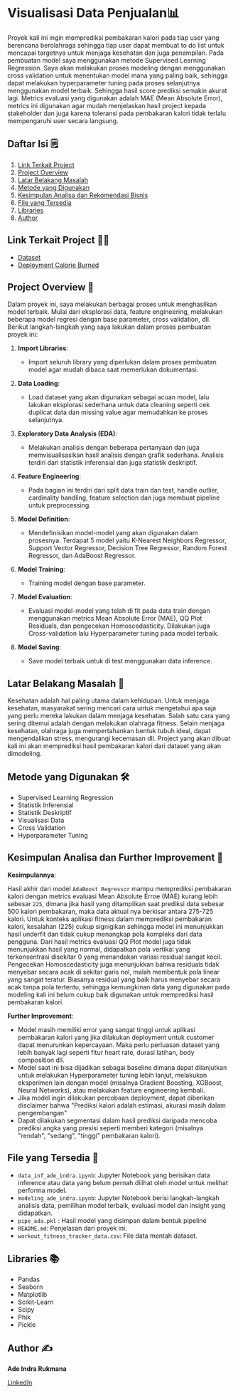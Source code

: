 # Visualisasi Data Penjualan📊

Proyek kali ini ingin memprediksi pembakaran kalori pada tiap user yang berencana berolahraga sehingga tiap user dapat membuat to do list untuk mencapai targetnya untuk menjaga kesehatan dan juga penampilan. Pada pembuatan model saya menggunakan metode Supervised Learning Regression. Saya akan melakukan proses modeling dengan menggunakan cross validation untuk menentukan model mana yang paling baik, sehingga dapat melakukan hyperparameter tuning pada proses selanjutnya menggunakan model terbaik. Sehingga hasil score prediksi semakin akurat lagi. Metrics evaluasi yang digunakan adalah MAE (Mean Absolute Error), metrics ini digunakan agar mudah menjelaskan hasil project kepada stakeholder dan juga karena toleransi pada pembakaran kalori tidak terlalu mempengaruhi user secara langsung.

## Daftar Isi 🗒️
1. [Link Terkait Project](#link-terkait-project-)
2. [Project Overview](#project-overview-)
3. [Latar Belakang Masalah](#latar-belakang-masalah-)
4. [Metode yang Digunakan](#metode-yang-digunakan-)
5. [Kesimpulan Analisa dan Rekomendasi Bisnis](#kesimpulan-analisa-dan-rekomendasi-bisnis-)
6. [File yang Tersedia](#file-yang-tersedia-)
7. [Libraries](#libraries-)
8. [Author](#author-️)

## Link Terkait Project ⛓️‍💥

 - [Dataset](https://www.kaggle.com/datasets/adilshamim8/workout-and-fitness-tracker-data)
 - [Deployment Calorie Burned](https://huggingface.co/spaces/adeindrar/Calories_Burned)

## Project Overview 📝

Dalam proyek ini, saya melakukan berbagai proses untuk menghasilkan model terbaik. Mulai dari eksplorasi data, feature engineering, melakukan beberapa model regresi dengan base parameter, cross validation, dll. Berikut langkah-langkah yang saya lakukan dalam proses pembuatan proyek ini:

1. **Import Libraries**:
    - Import seluruh library yang diperlukan dalam proses pembuatan model agar mudah dibaca saat memerlukan dokumentasi.

2. **Data Loading**:
    - Load dataset yang akan digunakan sebagai acuan model, lalu lakukan eksplorasi sederhana untuk data cleaning seperti cek duplicat data dan missing value agar memudahkan ke proses selanjutnya.

3. **Exploratory Data Analysis (EDA)**:
    - Melakukan analisis dengan beberapa pertanyaan dan juga memvisualisasikan hasil analisis dengan grafik sederhana. Analisis terdiri dari statistik inferensial dan juga statistik deskriptif.

4. **Feature Engineering**:
    - Pada bagian ini terdiri dari split data train dan test, handle outlier, cardinality handling, feature selection dan juga membuat pipeline untuk preprocessing.

5. **Model Definition**:
    - Mendefinisikan model-model yang akan digunakan dalam prosesnya. Terdapat 5 model yaitu K-Nearest Neighbors Regressor, Support Vector Regressor, Decision Tree Regressor, Random Forest Regressor, dan AdaBoost Regressor.

6. **Model Training**:
    - Training model dengan base parameter.

7. **Model Evaluation**:
    - Evaluasi model-model yang telah di fit pada data train dengan menggunakan metrics Mean Absolute Error (MAE), QQ Plot Residuals, dan pengecekan Homoscedasticity. Dilakukan juga Cross-validation lalu Hyperparameter tuning pada model terbaik.

8. **Model Saving**:
    - Save model terbaik untuk di test menggunakan data inference.

## Latar Belakang Masalah 🧐

Kesehatan adalah hal paling utama dalam kehidupan. Untuk menjaga kesehatan, masyarakat sering mencari cara untuk mengetahui apa saja yang perlu mereka lakukan dalam menjaga kesehatan. Salah satu cara yang sering ditemui adalah dengan melakukan olahraga fitness. Selain menjaga kesehatan, olahraga juga mempertahankan bentuk tubuh ideal, dapat mengendalikan stress, mengurangi kecemasan dll. Project yang akan dibuat kali ini akan memprediksi hasil pembakaran kalori dari dataset yang akan dimodeling.

## Metode yang Digunakan 🛠️

- Supervised Learning Regression
- Statistik Inferensial
- Statistik Deskriptif
- Visualisasi Data
- Cross Validation
- Hyperparameter Tuning

## Kesimpulan Analisa dan Further Improvement 🧠

**Kesimpulannya**:

Hasil akhir dari model `AdaBoost Regressor` mampu memprediksi pembakaran kalori dengan metrics evaluasi Mean Absolute Erroe (MAE) kurang lebih sebesar `225`, dimana jika hasil yang ditampilkan saat prediksi data sebesar 500 kalori pembakaran, maka data aktual nya berkisar antara 275-725 kalori. Untuk konteks aplikasi fitness dalam memprediksi pembakaran kalori, kesalahan (225) cukup signigikan sehingga model ini menunjukkan hasil underfit dan tidak cukup menangkap pola kompleks dari data pengguna. Dari hasil metrics evaluasi QQ Plot model juga tidak menunjukkan hasil yang normal, didapatkan pola vertikal yang terkonsentrasi disekitar 0 yang menandakan variasi residual sangat kecil. Pengecekan Homoscedasticity juga menunjukkan bahwa residuals tidak menyebar secara acak di sekitar garis nol, malah membentuk pola linear yang sangat teratur. Biasanya residual yang baik harus menyebar secara acak tanpa pola tertentu, sehingga kemungkinan data yang digunakan pada modeling kali ini belum cukup baik digunakan untuk memprediksi hasil pembakaran kalori.

**Further Improvement**:
- Model masih memiliki error yang sangat tinggi untuk aplikasi pembakaran kalori yang jika dilakukan deployment untuk customer dapat menurunkan kepercayaan. Maka perlu perluasan dataset yang lebih banyak lagi seperti fitur heart rate, durasi latihan, body composition dll.
- Model saat ini bisa dijadikan sebagai baseline dimana dapat dilanjutkan untuk melakukan Hyperparameter tuning lebih lanjut, melakukan eksperimen lain dengan model (misalnya Gradient Boosting, XGBoost, Neural Networks), atau melakukan feature engineering kembali.
- Jika model ingin dilakukan percobaan deployment, dapat diberikan disclaimer bahwa "Prediksi kalori adalah estimasi, akurasi masih dalam pengembangan"
- Dapat dilakukan segmentasi dalam hasil prediksi daripada mencoba prediksi angka yang presisi seperti memberi kategori (misalnya "rendah", "sedang", "tinggi" pembakaran kalori).

## File yang Tersedia 📂

- `data_inf_ade_indra.ipynb`: Jupyter Notebook yang berisikan data inference atau data yang belum pernah dilihat oleh model untuk melihat performa model.
- `modeling_ade_indra.ipynb`: Jupyter Notebook berisi langkah-langkah analisis data, pemilihan model terbaik, evaluasi model dan insight yang didapatkan.
- `pipe_ada.pkl` : Hasil model yang disimpan dalam bentuk pipeline
- `README.md`: Penjelasan dari proyek ini.
- `workout_fitness_tracker_data.csv`: File data mentah dataset.


## Libraries 📚
- Pandas
- Seaborn
- Matplotlib
- Scikit-Learn
- Scipy
- Phik
- Pickle

## Author ✍️
**Ade Indra Rukmana**

[LinkedIn](https://www.linkedin.com/in/ade-indra-rukmana/)